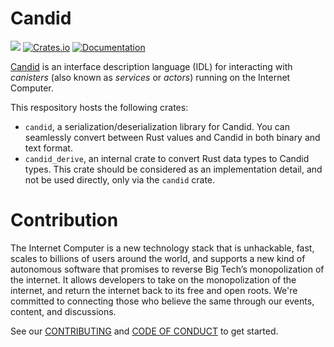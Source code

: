 # Candid

![](https://github.com/dfinity/candid/workflows/Rust/badge.svg)
[![Crates.io](https://img.shields.io/crates/v/candid.svg)](https://crates.io/crates/candid)
[![Documentation](https://docs.rs/candid/badge.svg)](https://docs.rs/candid)


[Candid](IDL.md) is an interface description language (IDL) for interacting with _canisters_ (also known as _services_ or _actors_) running on the Internet Computer.

This respository hosts the following crates:

- `candid`, a serialization/deserialization library for Candid. You can seamlessly convert between Rust values and Candid in both binary and text format.
- `candid_derive`, an internal crate to convert Rust data types to Candid types. This crate should be considered as an implementation detail, and not be used directly, only via the `candid` crate.

# Contribution

The Internet Computer is a new technology stack that is unhackable, fast, scales to billions of users around the world, and supports a new kind of autonomous software that promises to reverse Big Tech’s monopolization of the internet. It allows developers to take on the monopolization of the internet, and return the internet back to its free and open roots. We're committed to connecting those who believe the same through our events, content, and discussions.

See our [CONTRIBUTING](.github/CONTRIBUTING.md) and [CODE OF CONDUCT](.github/CODE_OF_CONDUCT.md) to get started.
